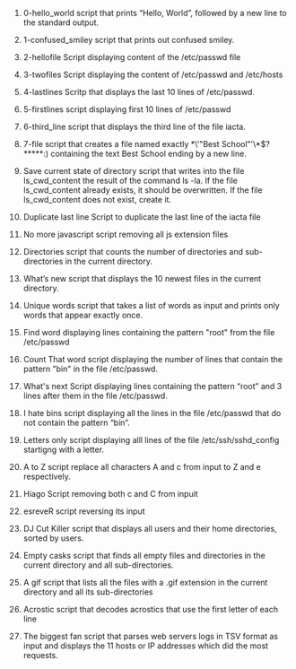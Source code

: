 1. 0-hello_world
script that prints “Hello, World”, followed by a new line to the standard output.

2. 1-confused_smiley
script that prints out confused smiley.

3. 2-hellofile
Script displaying content of the /etc/passwd file

4. 3-twofiles
Script displaying the content of /etc/passwd and /etc/hosts

5. 4-lastlines
Scritp that displays the last 10 lines of /etc/passwd.

6. 5-firstlines
script displaying first 10 lines of /etc/passwd

7. 6-third_line
script that displays the third line of the file iacta.

8. 7-file
script that creates a file named exactly \*\\'"Best School"\'\\*$\?\*\*\*\*\*:) containing the text Best School ending by a new line.

9. Save current state of directory
 script that writes into the file ls_cwd_content the result of the command ls -la. If the file ls_cwd_content already exists, it should be overwritten. If the file ls_cwd_content does not exist, create it.

10. Duplicate last line
Script to duplicate the last line of the iacta file

11. No more javascript
script removing all js extension files

12. Directories
script that counts the number of directories and sub-directories in the current directory.

13. What’s new
script that displays the 10 newest files in the current directory.

14. Unique words
script that takes a list of words as input and prints only words that appear exactly once.

15. Find word
displaying lines containing the pattern "root" from the file /etc/passwd

16. Count That word
script displaying the number of lines that contain the pattern "bin" in the file /etc/passwd.

17. What's next
Script displaying lines containing the pattern “root” and 3 lines after them in the file /etc/passwd.

18. I hate bins
script displaying all the lines in the file /etc/passwd that do not contain the pattern “bin”.

19. Letters only
script displaying alll lines of the file /etc/ssh/sshd_config startigng with a letter.

20. A to Z
script replace all characters A and c from input to Z and e respectively.

21. Hiago
Script removing both c and C from inpuit

22. esreveR
script reversing its input

23. DJ Cut Killer
script that displays all users and their home directories, sorted by users.

24. Empty casks
script that finds all empty files and directories in the current directory and all sub-directories.

25.  A gif
script that lists all the files with a .gif extension in the current directory and all its sub-directories

26. Acrostic
script that decodes acrostics that use the first letter of each line

27. The biggest fan
script that parses web servers logs in TSV format as input and displays the 11 hosts or IP addresses which did the most requests.
